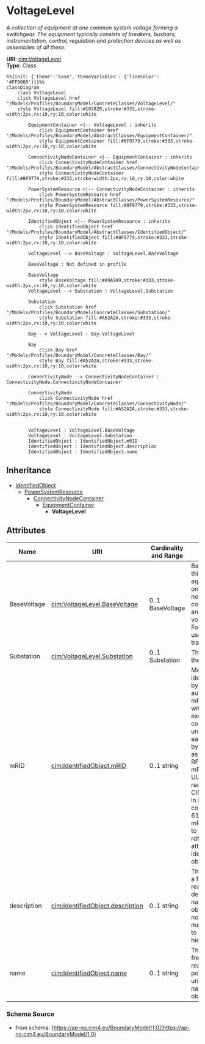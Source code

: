 # VoltageLevel

_A collection of equipment at one common system voltage forming a switchgear. The equipment typically consists of breakers, busbars, instrumentation, control, regulation and protection devices as well as assemblies of all these._

**URI**: [cim:VoltageLevel](https://cim.ucaiug.io/ns#VoltageLevel)<br />
**Type**: Class

```mermaid
%%{init: {'theme':'base','themeVariables': {'lineColor': '#FF0000'}}}%%
classDiagram
    class VoltageLevel
    click VoltageLevel href "/Models/Profiles/BoundaryModel/ConcreteClasses/VoltageLevel/"
    style VoltageLevel fill:#102820,stroke:#333,stroke-width:2px,rx:10,ry:10,color:white
     
        EquipmentContainer <|-- VoltageLevel : inherits
            click EquipmentContainer href "/Models/Profiles/BoundaryModel/AbstractClasses/EquipmentContainer/"
            style EquipmentContainer fill:#8F9779,stroke:#333,stroke-width:2px,rx:10,ry:10,color:white
     
        ConnectivityNodeContainer <|-- EquipmentContainer : inherits
            click ConnectivityNodeContainer href "/Models/Profiles/BoundaryModel/AbstractClasses/ConnectivityNodeContainer/"
            style ConnectivityNodeContainer fill:#8F9779,stroke:#333,stroke-width:2px,rx:10,ry:10,color:white
     
        PowerSystemResource <|-- ConnectivityNodeContainer : inherits
            click PowerSystemResource href "/Models/Profiles/BoundaryModel/AbstractClasses/PowerSystemResource/"
            style PowerSystemResource fill:#8F9779,stroke:#333,stroke-width:2px,rx:10,ry:10,color:white
     
        IdentifiedObject <|-- PowerSystemResource : inherits
            click IdentifiedObject href "/Models/Profiles/BoundaryModel/AbstractClasses/IdentifiedObject/"
            style IdentifiedObject fill:#8F9779,stroke:#333,stroke-width:2px,rx:10,ry:10,color:white

        VoltageLevel --> BaseVoltage : VoltageLevel.BaseVoltage

        BaseVoltage : Not defined in profile

        BaseVoltage
            style BaseVoltage fill:#A9A9A9,stroke:#333,stroke-width:2px,rx:10,ry:10,color:white
        VoltageLevel --> Substation : VoltageLevel.Substation

        Substation
            click Substation href "/Models/Profiles/BoundaryModel/ConcreteClasses/Substation/"
            style Substation fill:#A52A2A,stroke:#333,stroke-width:2px,rx:10,ry:10,color:white

        Bay --> VoltageLevel : Bay.VoltageLevel

        Bay
            click Bay href "/Models/Profiles/BoundaryModel/ConcreteClasses/Bay/"
            style Bay fill:#A52A2A,stroke:#333,stroke-width:2px,rx:10,ry:10,color:white

        ConnectivityNode --> ConnectivityNodeContainer : ConnectivityNode.ConnectivityNodeContainer

        ConnectivityNode
            click ConnectivityNode href "/Models/Profiles/BoundaryModel/ConcreteClasses/ConnectivityNode/"
            style ConnectivityNode fill:#A52A2A,stroke:#333,stroke-width:2px,rx:10,ry:10,color:white


        VoltageLevel : VoltageLevel.BaseVoltage
        VoltageLevel : VoltageLevel.Substation
        IdentifiedObject : IdentifiedObject.mRID
        IdentifiedObject : IdentifiedObject.description
        IdentifiedObject : IdentifiedObject.name
```

## Inheritance
* [IdentifiedObject](/Models/Profiles/BoundaryModel/AbstractClasses/IdentifiedObject/)
    * [PowerSystemResource](/Models/Profiles/BoundaryModel/AbstractClasses/PowerSystemResource/)
        * [ConnectivityNodeContainer](/Models/Profiles/BoundaryModel/AbstractClasses/ConnectivityNodeContainer/)
            * [EquipmentContainer](/Models/Profiles/BoundaryModel/AbstractClasses/EquipmentContainer/)
                * **VoltageLevel**

## Attributes
| Name | URI | Cardinality and Range | Description | Inheritance |
| ---  | --- | --- | --- | --- |
| BaseVoltage | [cim:VoltageLevel.BaseVoltage](https://cim.ucaiug.io/ns#VoltageLevel.BaseVoltage) | 0..1 BaseVoltage | Base voltage of this conducting equipment.  Use only when there is no voltage level container used and only one base voltage applies.  For example, not used for transformers. | direct |
| Substation | [cim:VoltageLevel.Substation](https://cim.ucaiug.io/ns#VoltageLevel.Substation) | 0..1 Substation | The substation of the voltage level. | direct |
| mRID | [cim:IdentifiedObject.mRID](https://cim.ucaiug.io/ns#IdentifiedObject.mRID) | 0..1 string | Master resource identifier issued by a model authority. The mRID is unique within an exchange context. Global uniqueness is easily achieved by using a UUID, as specified in RFC 4122, for the mRID. The use of UUID is strongly recommended.For CIMXML data files in RDF syntax conforming to IEC 61970-552, the mRID is mapped to rdf:ID or rdf:about attributes that identify CIM object elements. | IdentifiedObject |
| description | [cim:IdentifiedObject.description](https://cim.ucaiug.io/ns#IdentifiedObject.description) | 0..1 string | The description is a free human readable text describing or naming the object. It may be non unique and may not correlate to a naming hierarchy. | IdentifiedObject |
| name | [cim:IdentifiedObject.name](https://cim.ucaiug.io/ns#IdentifiedObject.name) | 0..1 string | The name is any free human readable and possibly non unique text naming the object. | IdentifiedObject |

### Schema Source
* from schema: [https://ap-no.cim4.eu/BoundaryModel/1.0](https://ap-no.cim4.eu/BoundaryModel/1.0)
